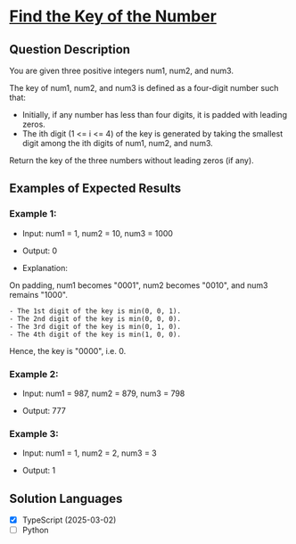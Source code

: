 # [Find the Key of the Number](https://leetcode.com/problems/find-the-key-of-the-numbers/)

## Question Description

You are given three positive integers num1, num2, and num3.

The key of num1, num2, and num3 is defined as a four-digit number such that:

- Initially, if any number has less than four digits, it is padded with leading zeros.
- The ith digit (1 <= i <= 4) of the key is generated by taking the smallest digit among the ith digits of num1, num2, and num3.

Return the key of the three numbers without leading zeros (if any).

## Examples of Expected Results

### Example 1:

- Input: num1 = 1, num2 = 10, num3 = 1000

- Output: 0

- Explanation:

On padding, num1 becomes "0001", num2 becomes "0010", and num3 remains "1000".

    - The 1st digit of the key is min(0, 0, 1).
    - The 2nd digit of the key is min(0, 0, 0).
    - The 3rd digit of the key is min(0, 1, 0).
    - The 4th digit of the key is min(1, 0, 0).

Hence, the key is "0000", i.e. 0.

### Example 2:

- Input: num1 = 987, num2 = 879, num3 = 798

- Output: 777

### Example 3:

- Input: num1 = 1, num2 = 2, num3 = 3

- Output: 1

## Solution Languages

- [x] TypeScript (2025-03-02)
- [ ] Python
